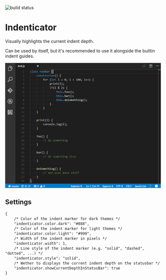 ![build status](https://travis-ci.org/SirTori/indenticator.svg?branch=master)
# Indenticator

Visually highlights the current indent depth.

Can be used by itself, but it's recommended to use it alongside the builtin indent guides.

![Indenticator demonstration](https://github.com/SirTori/indenticator/raw/master/img/demo.gif)

## Settings
``` JS
{
    /* Color of the indent marker for dark themes */
    "indenticator.color.dark": "#888",
    /* Color of the indent marker for light themes */
    "indenticator.color.light": "#999",
    /* Width of the indent marker in pixels */
    "indenticator.width": 1,
    /* Line style of the indent marker (e.g. "solid", "dashed", "dotted", ...) */
    "indenticator.style": "solid",
    /* Wether to displays the current indent depth on the statusbar */
    "indenticator.showCurrentDepthInStatusBar": true
}
```